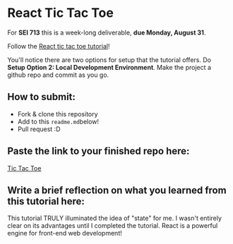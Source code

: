# React Tic Tac Toe

For **SEI 713** this is a week-long deliverable, **due Monday, August 31**.

Follow the [React tic tac toe tutorial](https://reactjs.org/tutorial/tutorial.html)!

You'll notice there are two options for setup that the tutorial offers. Do **Setup Option 2: Local Development Environment**. Make the project a github repo and commit as you go.

## How to submit:

* Fork & clone this repository
* Add to this `readme.md`below!
* Pull request :D 

## Paste the link to your finished repo here:

[Tic Tac Toe](https://github.com/decpdx584/react_tic-tac-tutorial)

## Write a brief reflection on what you learned from this tutorial here:

This tutorial TRULY illuminated the idea of "state" for me. I wasn't entirely clear on its advantages until I completed the tutorial. React is a powerful engine for front-end web development!
